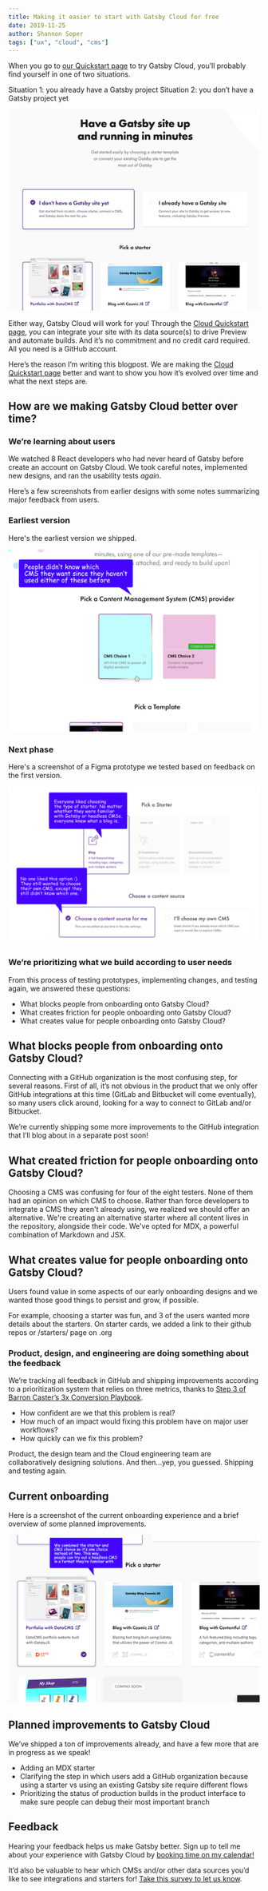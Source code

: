 ```yaml
---
title: Making it easier to start with Gatsby Cloud for free
date: 2019-11-25
author: Shannon Soper
tags: ["ux", "cloud", "cms"]
---
```


When you go to [our Quickstart page](https://www.gatsbyjs.com/get-started/) to try Gatsby Cloud, you’ll probably find yourself in one of two situations.

Situation 1: you already have a Gatsby project
Situation 2: you don’t have a Gatsby project yet

![A screenshot of the current Get Started page on gatsbyjs.com](final-state.png)

Either way, Gatsby Cloud will work for you! Through the [Cloud Quickstart page](https://www.gatsbyjs.com/get-started/), you can integrate your site with its data source(s) to drive Preview and automate builds. And it’s no commitment and no credit card required. All you need is a GitHub account.

Here’s the reason I’m writing this blogpost. We are making the [Cloud Quickstart page](https://www.gatsbyjs.com/get-started/) better and want to show you how it’s evolved over time and what the next steps are.

## How are we making Gatsby Cloud better over time?

### We’re learning about users

We watched 8 React developers who had never heard of Gatsby before create an account on Gatsby Cloud. We took careful notes, implemented new designs, and ran the usability tests _again_.

Here’s a few screenshots from earlier designs with some notes summarizing major feedback from users.

### Earliest version

Here's the earliest version we shipped.

![A screenshot of an earlier onboarding design](first-phase.png)

### Next phase

Here's a screenshot of a Figma prototype we tested based on feedback on the first version.

![A screenshot of a prototype that we tested next](middle-option.png)

### We’re prioritizing what we build according to user needs

From this process of testing prototypes, implementing changes, and testing again, we answered these questions:

- What blocks people from onboarding onto Gatsby Cloud?
- What creates friction for people onboarding onto Gatsby Cloud?
- What creates value for people onboarding onto Gatsby Cloud?

## What blocks people from onboarding onto Gatsby Cloud?

Connecting with a GitHub organization is the most confusing step, for several reasons. First of all, it’s not obvious in the product that we only offer GitHub integrations at this time (GitLab and Bitbucket will come eventually), so many users click around, looking for a way to connect to GitLab and/or Bitbucket.

We’re currently shipping some more improvements to the GitHub integration that I’ll blog about in a separate post soon!

## What created friction for people onboarding onto Gatsby Cloud?

Choosing a CMS was confusing for four of the eight testers. None of them had an opinion on which CMS to choose. Rather than force developers to integrate a CMS they aren't already using, we realized we should offer an alternative. We're creating an alternative starter where all content lives in the repository, alongside their code. We've opted for MDX, a powerful combination of Markdown and JSX.

## What creates value for people onboarding onto Gatsby Cloud?

Users found value in some aspects of our early onboarding designs and we wanted those good things to persist and grow, if possible.

For example, choosing a starter was fun, and 3 of the users wanted more details about the starters. On starter cards, we added a link to their github repos or /starters/ page on .org

### Product, design, and engineering are doing something about the feedback

We’re tracking all feedback in GitHub and shipping improvements according to a prioritization system that relies on three metrics, thanks to [Step 3 of Barron Caster’s 3x Conversion Playbook](https://medium.com/hackernoon/the-3x-conversion-playbook-3a9b954b937d).

- How confident are we that this problem is real?
- How much of an impact would fixing this problem have on major user workflows?
- How quickly can we fix this problem?

Product, the design team and the Cloud engineering team are collaboratively designing solutions. And then...yep, you guessed. Shipping and testing again.

## Current onboarding

Here is a screenshot of the current onboarding experience and a brief overview of some planned improvements.

![A screenshot of the current onboarding experience](final-state-comment.png)

## Planned improvements to Gatsby Cloud

We’ve shipped a ton of improvements already, and have a few more that are in progress as we speak!

- Adding an MDX starter
- Clarifying the step in which users add a GitHub organization because using a starter vs using an existing Gatsby site require different flows
- Prioritizing the status of production builds in the product interface to make sure people can debug their most important branch

## Feedback

Hearing your feedback helps us make Gatsby better. Sign up to tell me about your experience with Gatsby Cloud by [booking time on my calendar!](https://calendly.com/shannon-soper/gatsby-cloud-usability)

It’d also be valuable to hear which CMSs and/or other data sources you’d like to see integrations and starters for! [Take this survey to let us know](https://twitter.com/shannonb_ux/status/1199077543694893056).

